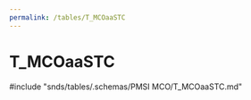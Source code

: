 ```yaml
---
permalink: /tables/T_MCOaaSTC
---
```

# T\_MCOaaSTC
<!-- SPDX-License-Identifier: MPL-2.0 -->

<!-- ATTENTION : Ne pas supprimer ou modifier la ligne ci-dessous -->
#include "snds/tables/.schemas/PMSI MCO/T_MCOaaSTC.md"
<!-- ATTENTION : Ne pas supprimer ou modifier la ligne ci-dessus -->
